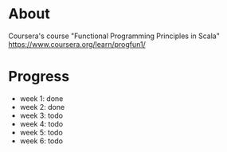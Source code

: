 # About
Coursera's course "Functional Programming Principles in Scala"
https://www.coursera.org/learn/progfun1/

# Progress
- week 1: done
- week 2: done
- week 3: todo
- week 4: todo
- week 5: todo
- week 6: todo
